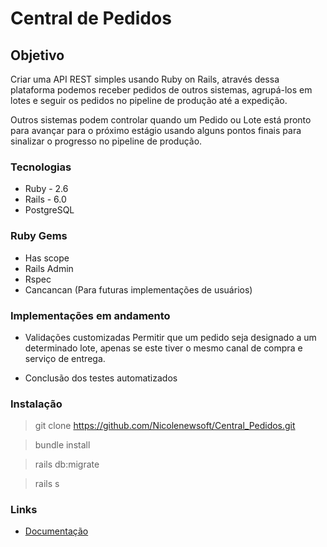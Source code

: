 # Central de Pedidos

## Objetivo 

Criar uma API REST simples usando Ruby on Rails, através dessa plataforma podemos receber pedidos de outros sistemas, agrupá-los em lotes e seguir os pedidos no pipeline de produção até a expedição.

Outros sistemas podem controlar quando um Pedido ou Lote está pronto para avançar para o próximo estágio usando alguns pontos finais para sinalizar o progresso no pipeline de produção.

### Tecnologias

* Ruby - 2.6
* Rails - 6.0
* PostgreSQL

### Ruby Gems

* Has scope
* Rails Admin
* Rspec
* Cancancan (Para futuras implementações de usuários)

### Implementações em andamento

* Validações customizadas
Permitir que um pedido seja designado a um determinado lote, apenas se este tiver o mesmo canal de compra e serviço de entrega.

* Conclusão dos testes automatizados

### Instalação

>git clone https://github.com/Nicolenewsoft/Central_Pedidos.git

>bundle install

>rails db:migrate

>rails s

### Links

* [Documentação](https://web.postman.co/collections/11755710-91affed9-75bb-40b6-aa9e-908de3b28de9?version=latest&workspace=71e5c54c-7aa9-4739-8bc3-c518376b6765)
